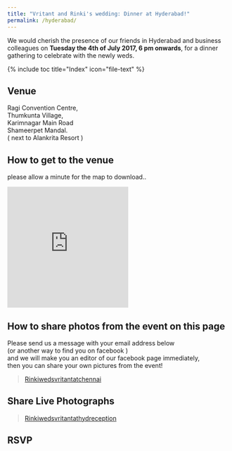 ```yaml
---
title: "Vritant and Rinki's wedding: Dinner at Hyderabad!"
permalink: /hyderabad/
---
```


We would cherish the presence of our friends in Hyderabad and business colleagues on **Tuesday the 4th of July 2017, 6 pm onwards**, for a dinner gathering to celebrate with the newly weds.

{% include toc title="Index" icon="file-text" %}

## Venue
Ragi Convention Centre,
<br>Thumkunta Village,
<br>Karimnagar Main Road
<br>Shameerpet Mandal.
<br>( next to Alankrita Resort )

## How to get to the venue
please allow a minute for the map to download..
<iframe src="https://www.google.com/maps/embed?pb=!1m18!1m12!1m3!1d121716.3945024057!2d78.48800121927515!3d17.57244547827778!2m3!1f0!2f0!3f0!3m2!1i1024!2i768!4f13.1!3m3!1m2!1s0x3bcb847d843964d3%3A0x11b123362afbf593!2sRagi+Convention+Centre!5e0!3m2!1sen!2sin!4v1495433768910" width="275" height="275" frameborder="0" style="border:0" allowfullscreen></iframe>

## How to share photos from the event on this page
Please send us a message with your email address below
<br> (or another way to find you on facebook )
<br> and we will make you an editor of our facebook page immediately,
<br> then you can share your own pictures from the event!
<div class="fb-page"
  data-href="https://www.facebook.com/Rinkiwedsvritanthydreception-128580734375414/"
  data-tabs="messages"
  data-width="500"
  data-height="300"
  data-small-header="true"
  data-adapt-container-width="true"
  data-hide-cover="true"
  data-show-facepile="false">
    <blockquote
      cite="https://www.facebook.com/Rinkiwedsvritanthydreception-128580734375414/"
      class="fb-xfbml-parse-ignore">
        <a href="https://www.facebook.com/Rinkiwedsvritanthydreception-128580734375414/">
          Rinkiwedsvritantatchennai</a>
    </blockquote>
</div>

## Share Live Photographs
<div class="fb-page"
  data-href="https://www.facebook.com/Rinkiwedsvritanthydreception-128580734375414/" 
  data-tabs="timeline" 
  data-width="500" 
  data-height="1500" 
  data-small-header="false" 
  data-adapt-container-width="true" 
  data-hide-cover="false" 
  data-show-facepile="true">
    <blockquote
      cite="https://www.facebook.com/Rinkiwedsvritanthydreception-128580734375414/" 
      class="fb-xfbml-parse-ignore">
        <a href="https://www.facebook.com/Rinkiwedsvritanthydreception-128580734375414/">
          Rinkiwedsvritantathydreception</a>
    </blockquote>
</div>

## RSVP
